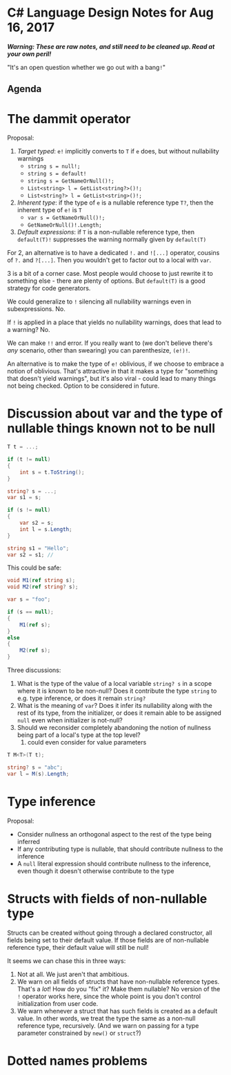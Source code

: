 # C# Language Design Notes for Aug 16, 2017

***Warning: These are raw notes, and still need to be cleaned up. Read at your own peril!***

"It's an open question whether we go out with a bang`!`"

## Agenda




# The dammit operator

Proposal:

1. *Target typed*: `e!` implicitly converts to `T` if `e` does, but without nullability warnings
	- `string s = null!;`
	- `string s = default!`
	- `string s = GetNameOrNull()!;`
	- `List<string> l = GetList<string?>()!;`
	- `List<string?> l = GetList<string>()!;`
2. *Inherent type*: if the type of `e` is a nullable reference type `T?`, then the inherent type of `e!` is `T`
	- `var s = GetNameOrNull()!;`
	- `GetNameOrNull()!.Length;`
3. *Default expressions*: if `T` is a non-nullable reference type, then `default(T)!` suppresses the warning normally given by `default(T)`

For 2, an alternative is to have a dedicated `!.` and `![...]` operator, cousins of `?.` and `?[...]`. Then you wouldn't get to factor out to a local with `var`.

3 is a bit of a corner case. Most people would choose to just rewrite it to something else - there are plenty of options. But `default(T)` is a good strategy for code generators.

We could generalize to `!` silencing all nullability warnings even in subexpressions. No.

If `!` is applied in a place that yields no nullability warnings, does that lead to a warning? No.

We can make `!!` and error. If you really want to (we don't believe there's *any* scenario, other than swearing) you can parenthesize, `(e!)!`.

An alternative is to make the type of `e!` oblivious, if we choose to embrace a notion of oblivious. That's attractive in that it makes a type for "something that doesn't yield warnings", but it's also viral - could lead to many things not being checked. Option to be considered in future.


# Discussion about var and the type of nullable things known not to be null

``` c#
T t = ...;

if (t != null)
{
    int s = t.ToString();
}

string? s = ...;
var s1 = s;

if (s != null)
{
    var s2 = s;
	int l = s.Length;
}
```


``` c#
string s1 = "Hello";
var s2 = s1; // 
```

This could be safe:

``` c#
void M1(ref string s);
void M2(ref string? s);

var s = "foo";

if (s == null);
{
	M1(ref s);
}
else
{
	M2(ref s);
}
```

Three discussions:

1. What is the type of the value of a local variable `string? s` in a scope where it is known to be non-null? Does it contribute the type `string` to e.g. type inference, or does it remain `string?`
2. What is the meaning of `var`? Does it infer its nullability along with the rest of its type, from the initializer, or does it remain able to be assigned `null` even when initializer is not-null?
3. Should we reconsider completely abandoning the notion of nullness being part of a local's type at the top level? 
	1. could even consider for value parameters

``` c#
T M<T>(T t);

string? s = "abc";
var l = M(s).Length;
```











# Type inference

Proposal:

- Consider nullness an orthogonal aspect to the rest of the type being inferred
- If any contributing type is nullable, that should contribute nullness to the inference
- A `null` literal expression should contribute nullness to the inference, even though it doesn't otherwise contribute to the type


# Structs with fields of non-nullable type

Structs can be created without going through a declared constructor, all fields being set to their default value. If those fields are of non-nullable reference type, their default value will still be null!

It seems we can chase this in three ways:

1. Not at all. We just aren't that ambitious.
2. We warn on all fields of structs that have non-nullable reference types. That's a *lot*! How do you "fix" it? Make them nullable? No version of the `!` operator works here, since the whole point is you don't control initialization from user code.
3. We warn whenever a struct that has such fields is created as a default value. In other words, we treat the type the same as a non-null reference type, recursively. (And we warn on passing for a type parameter constrained by `new()` or `struct`?)


# Dotted names problems


